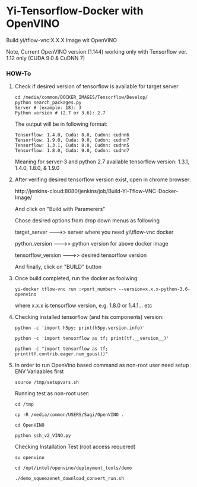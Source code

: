 # Yi-Tensorflow-Docker with OpenVINO

Build yi/tflow-vnc:X.X.X Image wit OpenVINO

Note, Current OpenVINO version (1.144) working only with Tensorflow ver. 1.12 only (CUDA 9.0 & CuDNN 7)

### HOW-To
1. Check if desired version of tensorflow is available for target server
   ```
   cd /media/common/DOCKER_IMAGES/Tensorflow/Develop/
   python search_packages.py
   Server # (example: 18): 3
   Python version # (2.7 or 3.6): 2.7
   ```
   The output will be in following format:
   ```
   Tensorflow: 1.4.0, Cuda: 8.0, Cudnn: cudnn6
   Tensorflow: 1.9.0, Cuda: 9.0, Cudnn: cudnn7
   Tensorflow: 1.3.1, Cuda: 8.0, Cudnn: cudnn5
   Tensorflow: 1.8.0, Cuda: 9.0, Cudnn: cudnn7
   ```
   Meaning for server-3 and python 2.7 available tensorflow version: 1.3.1, 1.4.0, 1.8.0, & 1.9.0

2. After verifing desired tensorflow version exist, open in chrome browser:

   http://jenkins-cloud:8080/jenkins/job/Build-Yi-Tflow-VNC-Docker-Image/
   
   And click on "Build with Paramerers"
  
   Chose desired options from drop down menus as following

   target_server --->> server where you need yi\tflow-vnc docker
  
   python_version --->> python version for above docker image
  
   tensorflow_version --->> desired tensorflow version
  
   And finally, click on "BUILD" button
  
  3. Once build completed, run the docker as foolwing:
  
     ```
     yi-docker tflow-vnc run :<port_number> --version=x.x.x-python-3.6-openvino
     ```
     where x.x.x is tensorflow version, e.g. 1.8.0 or 1.4.1... etc
  
  4. Checking installed tensorflow (and his components) version:
     ```
     python -c 'import h5py; print(h5py.version.info)' 
     
     python -c 'import tensorflow as tf; print(tf.__version__)'
   
     python -c "import tensorflow as tf; print(tf.contrib.eager.num_gpus())"
     
     ```
     
  5. In order to run OpenVino based command as non-root user need setup ENV Variaables first
     
     ```
     source /tmp/setupvars.sh
     ```
     
     Running test as non-root user:
     
     ```
     cd /tmp
     
     cp -R /media/common/USERS/Sagi/OpenVINO .
     
     cd OpenVINO
     
     python ssh_v2_VINO.py
     
     ```
     
     Checking Installation Test (root access requered)
     
     ```
     su openvino
     
     cd /opt/intel/openvino/deployment_tools/demo
     
     ./demo_squeezenet_download_convert_run.sh
     
     ```
     
     
     
  
 
